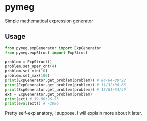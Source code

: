 # pymeg
Simple mathematical expression generator

## Usage
```python
from pymeg.expGenerator import ExpGenerator
from pymeg.expStruct import ExpStruct

problem = ExpStruct()
problem.set_oper_cnt(4)
problem.set_min(10)
problem.set_max(100)
print(ExpGenerator.get_problem(problem)) # 84-64-80*22
print(ExpGenerator.get_problem(problem)) # 31/32+36-66
print(ExpGenerator.get_problem(problem)) # 15/61/54/49
ext = ExpGenerator.get_problem(problem)
print(ext) # 39-80*26-55
print(eval(ext)) # -2096
```
Pretty self-explanatory, i suppose.
I will explain more about it later.
